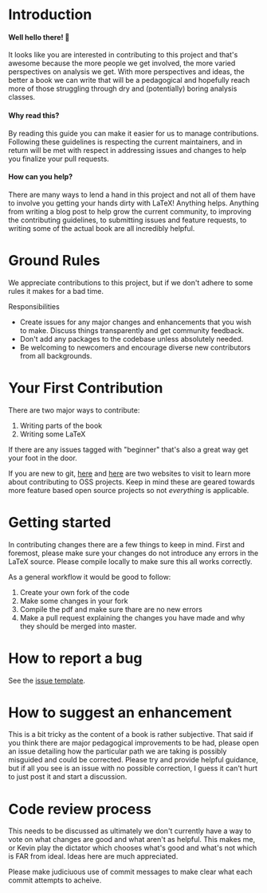 # Introduction

#### Well hello there! :wave:

It looks like you are interested in contributing to this project and that's
awesome because the more people we get involved, the more varied perspectives
on analysis we get. With more perspectives and ideas, the better a book we can
write that will be a pedagogical and hopefully reach more of those struggling
through dry and (potentially) boring analysis classes.

#### Why read this?

By reading this guide you can make it easier for us to manage contributions.
Following these guidelines is respecting the current maintainers, and in return
will be met with respect in addressing issues and changes to help you finalize
your pull requests.

#### How can you help?

There are many ways to lend a hand in this project and not all of them have to
involve you getting your hands dirty with LaTeX! Anything helps. Anything from
writing a blog post to help grow the current community, to improving the
contributing guidelines, to submitting issues and feature requests, to writing
some of the actual book are all incredibly helpful.

# Ground Rules

We appreciate contributions to this project, but if we don't adhere to some
rules it makes for a bad time.

Responsibilities
 * Create issues for any major changes and enhancements that you wish to make.
 Discuss things transparently and get community feedback.
 * Don't add any packages to the codebase unless absolutely needed.
 * Be welcoming to newcomers and encourage diverse new contributors from all
 backgrounds.


# Your First Contribution

There are two major ways to contribute:

 1. Writing parts of the book
 2. Writing some LaTeX

If there are any issues tagged with "beginner" that's also a great way get your
foot in the door.

If you are new to git, [here](http://makeapullrequest.com/) and
[here](http://www.firsttimersonly.com/) are two websites to visit to learn more
about contributing to OSS projects. Keep in mind these are geared towards more
feature based open source projects so not _everything_ is applicable.

# Getting started

In contributing changes there are a few things to keep in mind. First and
foremost, please make sure your changes do not introduce any errors in the
LaTeX source. Please compile locally to make sure this all works correctly.

As a general workflow it would be good to follow:

 1. Create your own fork of the code
 2. Make some changes in your fork
 3. Compile the pdf and make sure thare are no new errors
 4. Make a pull request explaining the changes you have made and why they
    should be merged into master.

# How to report a bug

See the [issue template](ISSUE_TEMPLATE.md).

# How to suggest an enhancement

This is a bit tricky as the content of a book is rather subjective. That said
if you think there are major pedagogical improvements to be had, please open an
issue detailing how the particular path we are taking is possibly misguided and
could be corrected. Please try and provide helpful guidance, but if all you see
is an issue with no possible correction, I guess it can't hurt to just post it
and start a discussion.

# Code review process
This needs to be discussed as ultimately we don't currently have a way to vote
on what changes are good and what aren't as helpful. This makes me, or Kevin
play the dictator which chooses what's good and what's not which is FAR from
ideal. Ideas here are much appreciated.

Please make judiciuous use of commit messages to make clear what each commit
attempts to acheive.

